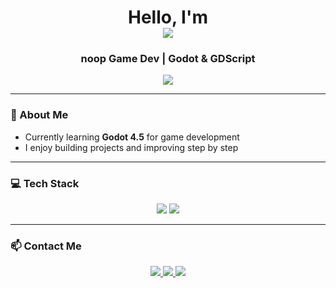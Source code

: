 <h1 align="center"> 
  Hello, I'm 
  <br>
  <img src="https://readme-typing-svg.herokuapp.com?font=Fira+Code&size=28&pause=1000&color=4DA8DA&center=true&width=450&lines=Mo" />
</h1>

<h3 align="center"> noop Game Dev | Godot & GDScript </h3>

<p align="center">
  <img src="https://readme-typing-svg.herokuapp.com?font=Fira+Code&size=22&pause=1000&color=4DA8DA&center=true&width=450&lines=Just+learning" />
</p>

---

### 🧠 About Me

-  Currently learning **Godot 4.5** for game development  
-  I enjoy building projects and improving step by step  

---

### 💻 Tech Stack

<p align="center">
  <img src="https://img.shields.io/badge/Godot-478CBF?style=for-the-badge&logo=godot-engine&logoColor=white" />
  <img src="https://img.shields.io/badge/GDScript-FFDD00?style=for-the-badge&logoColor=000000" />
</p>

---

### 📫 Contact Me

<p align="center">
  <a href="mailto:mostafa0954adel@gmail.com">
    <img src="https://img.shields.io/badge/Gmail-D14836?style=for-the-badge&logo=gmail&logoColor=white" />
  </a>
  <a href="https://github.com/Mostafa0Noop">
    <img src="https://img.shields.io/badge/GitHub-333?style=for-the-badge&logo=github&logoColor=white" />
  </a>
  <a href="https://monoop.itch.io/">
    <img src="https://img.shields.io/badge/Itch.io-FA5C5C?style=for-the-badge&logo=itchdotio&logoColor=white" />
  </a>
</p>
